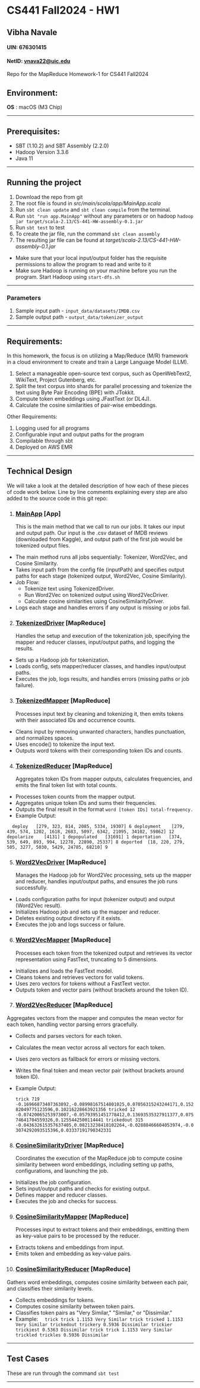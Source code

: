 # CS441 Fall2024 - HW1
## Vibha Navale
#### UIN: 676301415
#### NetID: vnava22@uic.edu

Repo for the MapReduce Homework-1 for CS441 Fall2024

## Environment:
**OS** : macOS (M3 Chip)

---

## Prerequisites:
- SBT (1.10.2) and SBT Assembly (2.2.0)
- Hadoop Version 3.3.6
- Java 11

---

## Running the project
1) Download the repo from git
2) The root file is found in _src/main/scala/app/MainApp.scala_
3) Run `sbt clean update` and `sbt clean compile` from the terminal.
4) Run `sbt "run app.MainApp"` without any parameters or on hadoop `hadoop jar target/scala-2.13/CS-441-HW-assembly-0.1.jar`
5) Run `sbt test` to test
6) To create the jar file, run the command `sbt clean assembly`
7) The resulting jar file can be found at _target/scala-2.13/CS-441-HW-assembly-0.1.jar_

- Make sure that your local input/output folder has the requisite permissions to allow the program to read and write to it
- Make sure Hadoop is running on your machine before you run the program. Start Hadoop using `start-dfs.sh`

---

### Parameters
1. Sample input path - ```input_data/datasets/IMDB.csv```
2. Sample output path - ```output_data/tokenizer_output```

---

## Requirements:

In this homework, the focus is on utilizing a Map/Reduce (M/R) framework in a cloud environment to create and train a Large Language Model (LLM).
1) Select a manageable open-source text corpus, such as OpenWebText2, WikiText, Project Gutenberg, etc.
2) Split the text corpus into shards for parallel processing and tokenize the text using Byte Pair Encoding (BPE) with JTokkit.
3) Compute token embeddings using JFastText (or DL4J).
4) Calculate the cosine similarities of pair-wise embeddings.

Other Requirements:

1) Logging used for all programs 
2) Configurable input and output paths for the program 
3) Compilable through sbt 
4) Deployed on AWS EMR

---

## Technical Design

We will take a look at the detailed description of how each of these pieces of code work below. Line by line comments explaining every step are also added to the source code in this git repo:

1) ### [MainApp](src/main/scala/app/MainApp.scala) [App]
   This is the main method that we call to run our jobs. It takes our input and output path. Our input is the .csv dataset of IMDB reviews (downloaded from Kaggle), and output path of the first job would be tokenized output files.
- The main method runs all jobs sequentially: Tokenizer, Word2Vec, and Cosine Similarity.
- Takes input path from the config file (inputPath) and specifies output paths for each stage (tokenized output, Word2Vec, Cosine Similarity).
- Job Flow:
   - Tokenize text using TokenizedDriver.
   - Run Word2Vec on tokenized output using Word2VecDriver.
   - Calculate cosine similarities using CosineSimilarityDriver.
- Logs each stage and handles errors if any output is missing or jobs fail.

2) ### [TokenizedDriver](src/main/scala/MapReduce/TokenizedDriver.scala) [MapReduce]
   Handles the setup and execution of the tokenization job, specifying the mapper and reducer classes, input/output paths, and logging the results.
- Sets up a Hadoop job for tokenization.
- Loads config, sets mapper/reducer classes, and handles input/output paths.
- Executes the job, logs results, and handles errors (missing paths or job failure).

3) ### [TokenizedMapper](src/main/scala/MapReduce/TokenizedMapper.scala) [MapReduce]
   Processes input text by cleaning and tokenizing it, then emits tokens with their associated IDs and occurrence counts.
- Cleans input by removing unwanted characters, handles punctuation, and normalizes spaces.
- Uses encode() to tokenize the input text.
- Outputs word tokens with their corresponding token IDs and counts.
4) ### [TokenizedReducer](src/main/scala/MapReduce/TokenizedReducer.scala) [MapReduce]
   Aggregates token IDs from mapper outputs, calculates frequencies, and emits the final token list with total counts.
-  Processes token counts from the mapper output.
- Aggregates unique token IDs and sums their frequencies.
- Outputs the final result in the format `word [token IDs] total-frequency.`
- Example Output:

`  deploy	[279, 323, 814, 2085, 5334, 19307] 6
  deployment	[279, 439, 574, 1202, 1618, 2683, 5097, 6342, 21095, 34102, 59862] 12
  depolarize	[4131] 1
  depopulated	[31691] 1
  deportation	[374, 539, 649, 893, 994, 12278, 22890, 25337] 8
  deported	[18, 220, 279, 505, 3277, 5030, 5429, 24785, 68210] 9`

5) ### [Word2VecDriver](src/main/scala/MapReduce/Word2VecDriver.scala) [MapReduce]
   Manages the Hadoop job for Word2Vec processing, sets up the mapper and reducer, handles input/output paths, and ensures the job runs successfully.
- Loads configuration paths for input (tokenizer output) and output (Word2Vec result).
- Initializes Hadoop job and sets up the mapper and reducer.
- Deletes existing output directory if it exists.
- Executes the job and logs success or failure.

6) ### [Word2VecMapper](src/main/scala/MapReduce/Word2VecMapper.scala) [MapReduce]
   Processes each token from the tokenized output and retrieves its vector representation using FastText, truncating to 5 dimensions.
- Initializes and loads the FastText model.
- Cleans tokens and retrieves vectors for valid tokens.
- Uses zero vectors for tokens without a FastText vector.
- Outputs token and vector pairs (without brackets around the token ID).
7) ### [Word2VecReducer](src/main/scala/MapReduce/Word2VecReducer.scala) [MapReduce]
Aggregates vectors from the mapper and computes the mean vector for each token, handling vector parsing errors gracefully.
- Collects and parses vectors for each token.
- Calculates the mean vector across all vectors for each token.
- Uses zero vectors as fallback for errors or missing vectors.
- Writes the final token and mean vector pair (without brackets around token ID).

- Example Output:

    `trick 719	-0.16966873407363892,-0.08998167514801025,0.07056315243244171,0.15282049775123596,0.10216228663921356
    tricked 12	-0.07420065253973007,-0.05793951451778412,0.13693535327911377,0.07574641704559326,0.1255442500114441
    trickedout 315	-0.043632615357637405,0.08213238418102264,-0.02888466604053974,-0.03074292093515396,0.03337191790342331`

8) ### [CosineSimilarityDriver](src/main/scala/MapReduce/CosineSimilarityDriver.scala) [MapReduce]
   Coordinates the execution of the MapReduce job to compute cosine similarity between word embeddings, including setting up paths, configurations, and launching the job.
- Initializes the job configuration.
- Sets input/output paths and checks for existing output.
- Defines mapper and reducer classes.
- Executes the job and checks for success.

9) ### [CosineSimilarityMapper](src/main/scala/MapReduce/CosineSimilarityMapper.scala) [MapReduce]
   Processes input to extract tokens and their embeddings, emitting them as key-value pairs to be processed by the reducer.
- Extracts tokens and embeddings from input.
- Emits token and embedding as key-value pairs.

10) ### [CosineSimilarityReducer](src/main/scala/MapReduce/CosineSimilarityReducer.scala) [MapReduce]
Gathers word embeddings, computes cosine similarity between each pair, and classifies their similarity levels.
- Collects embeddings for tokens.
- Computes cosine similarity between token pairs.
- Classifies token pairs as "Very Similar," "Similar," or "Dissimilar."
- Example:
`  trick trick 1.1153 Very Similar
  trick tricked 1.1153 Very Similar
  trickedout trickery 0.5936 Dissimilar
  trickier trickiest 0.5363 Dissimilar
  trick trick 1.1153 Very Similar
  trickled trickles 0.5936 Dissimilar`

---

## Test Cases
These are run through the command `sbt test`

---

